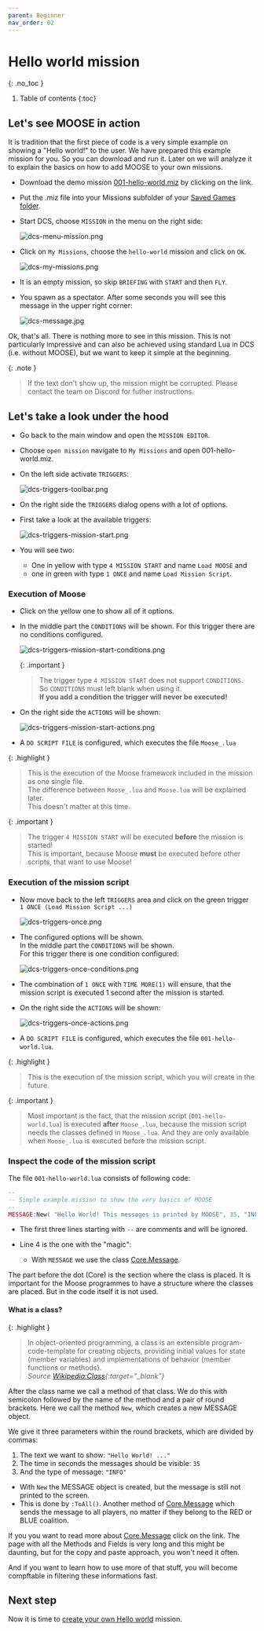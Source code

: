 ```yaml
---
parent: Beginner
nav_order: 02
---
```


# Hello world mission
{: .no_toc }

1. Table of contents
{:toc}

## Let's see MOOSE in action

It is tradition that the first piece of code is a very simple example on showing
a "Hello world!" to the user. We have prepared this example mission for you. So
you can download and run it. Later on we will analyze it to explain the basics
on how to add MOOSE to your own missions.

- Download the demo mission [001-hello-world.miz] by clicking on the link.
- Put the .miz file into your Missions subfolder of your [Saved Games folder].
- Start DCS, choose `MISSION` in the menu on the right side:

    ![dcs-menu-mission.png](../images/beginner/dcs-menu-mission.png)

- Click on `My Missions`, choose the `hello-world` mission and click on `OK`.

    ![dcs-my-missions.png](../images/beginner/dcs-my-missions.png)

- It is an empty mission, so skip `BRIEFING` with `START` and then `FLY`.
- You spawn as a spectator. After some seconds you will see this message in
  the upper right corner:

    ![dcs-message.jpg](../images/beginner/dcs-message.jpg)

Ok, that's all. There is nothing more to see in this mission. This is not
particularly impressive and can also be achieved using standard Lua in DCS
(i.e. without MOOSE), but we want to keep it simple at the beginning.

{: .note }
> If the text don't show up, the mission might be corrupted. Please contact the
> team on Discord for futher instructions.

## Let's take a look under the hood

- Go back to the main window and open the `MISSION EDITOR`.
- Choose `open mission` navigate to `My Missions` and open 001-hello-world.miz.
- On the left side activate `TRIGGERS`:

    ![dcs-triggers-toolbar.png](../images/beginner/dcs-triggers-toolbar.png)

- On the right side the `TRIGGERS` dialog opens with a lot of options.
- First take a look at the available triggers:

    ![dcs-triggers-mission-start.png](../images/beginner/dcs-triggers-mission-start.png)

- You will see two:
  - One in yellow with type `4 MISSION START` and name `Load MOOSE` and
  - one in green with type `1 ONCE` and name `Load Mission Script`.

### Execution of Moose

- Click on the yellow one to show all of it options.

- In the middle part the `CONDITIONS` will be shown.
  For this trigger there are no conditions configured.

    ![dcs-triggers-mission-start-conditions.png](../images/beginner/dcs-triggers-mission-start-conditions.png)

    {: .important }
    > The trigger type `4 MISSION START` does not support `CONDITIONS`. <br />
    > So `CONDITIONS` must left blank when using it. <br />
    > **If you add a condition the trigger will never be executed!**

- On the right side the `ACTIONS` will be shown:

    ![dcs-triggers-mission-start-actions.png](../images/beginner/dcs-triggers-mission-start-actions.png)

- A `DO SCRIPT FILE` is configured, which executes the file `Moose_.lua`

{: .highlight }
> This is the execution of the Moose framework included in the mission as one single file. <br />
> The difference between `Moose_.lua` and `Moose.lua` will be explained later. <br />
> This doesn't matter at this time.

{: .important }
> The trigger `4 MISSION START` will be executed **before** the mission is started! <br />
> This is important, because Moose **must** be executed before other scripts, that want to use Moose!

### Execution of the mission script

- Now move back to the left `TRIGGERS` area and click on the green trigger <br />
  `1 ONCE (Load Mission Script ...)`

    ![dcs-triggers-once.png](../images/beginner/dcs-triggers-once.png)

- The configured options will be shown. <br />
  In the middle part the `CONDITIONS` will be shown. <br />
  For this trigger there is one condition configured:

    ![dcs-triggers-once-conditions.png](../images/beginner/dcs-triggers-once-conditions.png)

- The combination of `1 ONCE` with `TIME MORE(1)` will ensure, that the mission
  script is executed 1 second after the mission is started.

- On the right side the `ACTIONS` will be shown:

    ![dcs-triggers-once-actions.png](../images/beginner/dcs-triggers-once-actions.png)

- A `DO SCRIPT FILE` is configured, which executes the file `001-hello-world.lua`.

{: .highlight }
> This is the execution of the mission script, which you will create in the future.

{: .important }
> Most important is the fact, that the mission script (`001-hello-world.lua`)
> is executed **after** `Moose_.lua`, because the mission script needs the
> classes defined in `Moose_.lua`. And they are only available when `Moose_.lua`
> is executed before the mission script.

### Inspect the code of the mission script

The file `001-hello-world.lua` consists of following code:

```lua
--
-- Simple example mission to show the very basics of MOOSE
--
MESSAGE:New( "Hello World! This messages is printed by MOOSE", 35, "INFO" ):ToAll()
```

- The first three lines starting with `--` are comments and will be ignored.

- Line 4 is the one with the "magic":

  - With `MESSAGE` we use the class [Core.Message].
  
The part before the dot (Core) is the section where the class is placed.
It is important for the Moose programmes to have a structure where the classes
are placed. But in the code itself it is not used.

#### What is a class?

{: .highlight }
> In object-oriented programming, a class is an extensible program-code-template
> for creating objects, providing initial values for state (member variables)
> and implementations of behavior (member functions or methods). <br />
> *Source [Wikipedia:Class]{:target="_blank"}*

After the class name we call a method of that class. We do this with semicolon
followed by the name of the method and a pair of round brackets.
Here we call the method `New`, which creates a new MESSAGE object.

We give it three parameters within the round brackets, which are divided by commas:
1. The text we want to show: `"Hello World! ..."`
1. The time in seconds the messages should be visible: `35`
1. And the type of message: `"INFO"`

- With `New` the MESSAGE object is created, but the message is still not printed
  to the screen.
- This is done by `:ToAll()`. Another method of [Core.Message] which sends the
  message to all players, no matter if they belong to the RED or BLUE coalition.

If you you want to read more about [Core.Message] click on the link.
The page with all the Methods and Fields is very long and this might be
daunting, but for the copy and paste approach, you won't need it often.

And if you want to learn how to use more of that stuff, you will become
compftable in filtering these informations fast.

## Next step

Now it is time to [create your own Hello world] mission.

[Saved Games folder]: ../beginner/tipps-and-tricks.md#find-the-saved-games-folder
[001-hello-world.miz]: https://raw.githubusercontent.com/FlightControl-Master/MOOSE_MISSIONS/master/Core/Message/001-hello-world.miz
[Core.Message]: https://flightcontrol-master.github.io/MOOSE_DOCS_DEVELOP/Documentation/Core.Message.html
[Wikipedia:Class]: https://en.wikipedia.org/wiki/Class_(computer_programming)
[create your own Hello world]: hello-world-build.md

